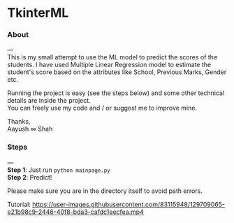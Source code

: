# TkinterML

### About
—<br>
This is my small attempt to use the ML model to predict the scores of the students. I have used Multiple Linear Regression model to estimate the student's score based on the attributes like School, Previous Marks, Gender etc.

Running the project is easy (see the steps below) and some other technical details are inside the project.<br>
You can freely use my code and / or suggest me to improve mine.

Thanks,<br>
Aayush ∞ Shah

### Steps
—<br>
**Step 1**: Just run `python mainpage.py` <br>
**Step 2**: Predict!

Please make sure you are in the directory itself to avoid path errors.

Tutorial:
https://user-images.githubusercontent.com/83115948/129709065-e21b98c9-2446-40f8-bda3-cafdc1eecfea.mp4
